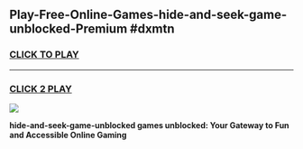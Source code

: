
## Play-Free-Online-Games-hide-and-seek-game-unblocked-Premium #dxmtn
<h3>
<a href="https://premium.freeplayer.one?title=hide-and-seek-game-unblocked&ref=8M">CLICK TO PLAY</a></h3>
<hr>

<h3>
<a href="https://premium.freeplayer.one?title=hide-and-seek-game-unblocked&ref=8M">CLICK 2 PLAY</a>
  
</h3>

<a href="https://premium.freeplayer.one?title=hide-and-seek-game-unblocked&ref=8M"><img src="https://clearcache.store/games.png"></a>


**hide-and-seek-game-unblocked games unblocked: Your Gateway to Fun and Accessible Online Gaming**
